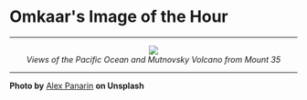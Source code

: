 # Omkaar's Image of the Hour

---

<div align="center">

<a href="https://unsplash.com/photos/a-misty-landscape-with-snowy-mountains-and-sky-2-a-R0glb48">
  <img src="https://images.unsplash.com/photo-1751182475956-1ced7a5f474f?crop=entropy&cs=tinysrgb&fit=max&fm=jpg&ixid=M3w3NjA2Nzh8MHwxfHJhbmRvbXx8fHx8fHx8fDE3NTM5MTI4MDB8&ixlib=rb-4.1.0&q=80&w=1080" style="max-width:100%; height:auto;">
</a>

<br>
<i>Views of the Pacific Ocean and Mutnovsky Volcano from Mount 35</i>

</div>

---

**Photo by** [Alex Panarin](https://unsplash.com/@alexjweast) **on Unsplash**

